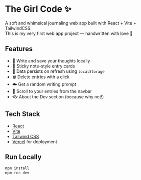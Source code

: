 # The Girl Code ✨

A soft and whimsical journaling web app built with React + Vite + TailwindCSS.  
This is my very first web app project — handwritten with love 💌

## Features
- 💭 Write and save your thoughts locally
- 📌 Sticky note-style entry cards
- 🔐 Data persists on refresh using `localStorage`
- 🗑️ Delete entries with a click
- ☁️ Get a random writing prompt
- 📖 Scroll to your entries from the navbar
- 👓 About the Dev section (because why not!)

## Tech Stack
- [React](https://reactjs.org/)
- [Vite](https://vitejs.dev/)
- [Tailwind CSS](https://tailwindcss.com/)
- [Vercel](https://vercel.com/) for deployment

## Run Locally
```bash
npm install
npm run dev
